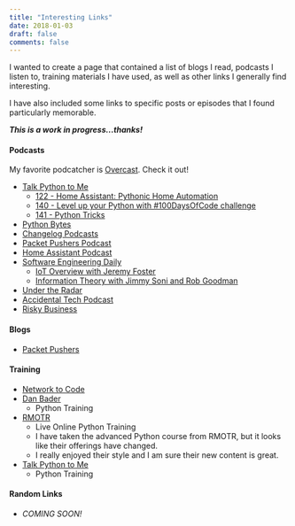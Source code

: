 ```yaml
---
title: "Interesting Links"
date: 2018-01-03
draft: false
comments: false
---
```


I wanted to create a page that contained a list of blogs I read, podcasts I listen to, training materials I have used, as well as other links I generally find interesting.

I have also included some links to specific posts or episodes that I found particularly memorable.

_***This is a work in progress...thanks!***_

#### Podcasts

My favorite podcatcher is [Overcast](https://overcast.fm).  Check it out!

* [Talk Python to Me](https://talkpython.fm)
    * [122 - Home Assistant: Pythonic Home Automation](https://talkpython.fm/episodes/show/122/home-assistant-pythonic-home-automation)
    * [140 - Level up your Python with #100DaysOfCode challenge](https://talkpython.fm/episodes/show/140/level-up-your-python-with-100daysofcode-challenge)
    * [141 - Python Tricks](https://talkpython.fm/episodes/show/141/python-tricks)
* [Python Bytes](https://pythonbytes.fm)
* [Changelog Podcasts](https://changelog.com)
* [Packet Pushers Podcast](http://packetpushers.net)
* [Home Assistant Podcast](https://hasspodcast.io)
* [Software Engineering Daily](https://softwareengineeringdaily.com)
    * [IoT Overview with Jeremy Foster](https://softwareengineeringdaily.com/2017/08/08/iot-overview-with-jeremy-foster/)
    * [Information Theory with Jimmy Soni and Rob Goodman](https://softwareengineeringdaily.com/2017/09/04/information-theory-with-jimmy-soni-and-rob-goodman/)
* [Under the Radar](https://www.relay.fm/radar)
* [Accidental Tech Podcast](http://atp.fm)
* [Risky Business](http://risky.biz)

#### Blogs

* [Packet Pushers](http://packetpushers.net/blog/)

#### Training

* [Network to Code](http://networktocode.com)
* [Dan Bader](https://training.dbader.org)
    * Python Training
* [RMOTR](https://rmotr.com)
    * Live Online Python Training
    * I have taken the advanced Python course from RMOTR, but it looks like their offerings have changed.
    * I really enjoyed their style and I am sure their new content is great.
* [Talk Python to Me](https://training.talkpython.fm)
    *  Python Training

#### Random Links

* *COMING SOON!*